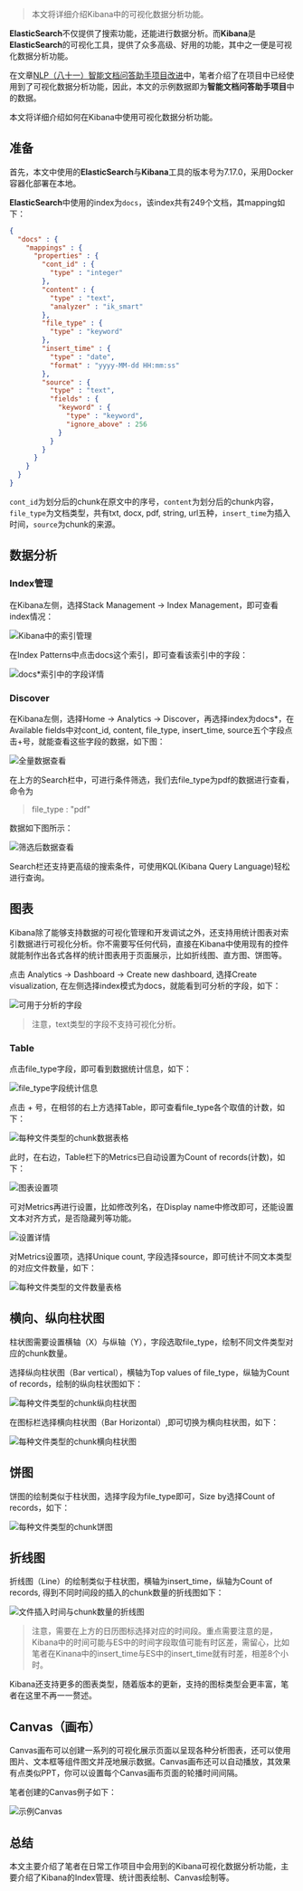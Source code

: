 > 本文将详细介绍Kibana中的可视化数据分析功能。

**ElasticSearch**不仅提供了搜索功能，还能进行数据分析。而**Kibana**是**ElasticSearch**的可视化工具，提供了众多高级、好用的功能，其中之一便是可视化数据分析功能。

在文章[NLP（八十一）智能文档问答助手项目改进](https://mp.weixin.qq.com/s?__biz=MzU2NTYyMDk5MQ==&mid=2247486103&idx=1&sn=caa204eda0760bab69b7e40abff8e696&chksm=fcb9b307cbce3a1108d305ec44281e3446241e90e9c17d62dd0b6eaa48cba5e20d31f0129584&token=537956206&lang=zh_CN#rd)中，笔者介绍了在项目中已经使用到了可视化数据分析功能，因此，本文的示例数据即为**智能文档问答助手项目**中的数据。

本文将详细介绍如何在Kibana中使用可视化数据分析功能。

## 准备

首先，本文中使用的**ElasticSearch**与**Kibana**工具的版本号为7.17.0，采用Docker容器化部署在本地。

**ElasticSearch**中使用的index为`docs`，该index共有249个文档，其mapping如下：

```json
{
  "docs" : {
    "mappings" : {
      "properties" : {
        "cont_id" : {
          "type" : "integer"
        },
        "content" : {
          "type" : "text",
          "analyzer" : "ik_smart"
        },
        "file_type" : {
          "type" : "keyword"
        },
        "insert_time" : {
          "type" : "date",
          "format" : "yyyy-MM-dd HH:mm:ss"
        },
        "source" : {
          "type" : "text",
          "fields" : {
            "keyword" : {
              "type" : "keyword",
              "ignore_above" : 256
            }
          }
        }
      }
    }
  }
}
```

`cont_id`为划分后的chunk在原文中的序号，`content`为划分后的chunk内容，`file_type`为文档类型，共有txt, docx, pdf, string, url五种，`insert_time`为插入时间，`source`为chunk的来源。

## 数据分析

### Index管理

在Kibana左侧，选择Stack Management -> Index Management，即可查看index情况：

![Kibana中的索引管理](https://s2.loli.net/2023/12/22/yM4ckaRlGtqzve3.png)

在Index Patterns中点击docs这个索引，即可查看该索引中的字段：

![docs*索引中的字段详情](https://s2.loli.net/2023/12/22/7bRt34quTiSOK8H.png)

### Discover

在Kibana左侧，选择Home -> Analytics -> Discover，再选择index为docs*，在Available fields中对cont_id, content, file_type, insert_time, source五个字段点击+号，就能查看这些字段的数据，如下图：

![全量数据查看](https://s2.loli.net/2023/12/22/NbAkoVsWhTPwO1e.png)

在上方的Search栏中，可进行条件筛选，我们去file_type为pdf的数据进行查看，命令为

> file_type : "pdf" 

数据如下图所示：


![筛选后数据查看](https://s2.loli.net/2023/12/22/2kTnOrjt8ozlf3q.png)

Search栏还支持更高级的搜索条件，可使用KQL(Kibana Query Language)轻松进行查询。

## 图表

Kibana除了能够支持数据的可视化管理和开发调试之外，还支持用统计图表对索引数据进行可视化分析。你不需要写任何代码，直接在Kibana中使用现有的控件就能制作出各式各样的统计图表用于页面展示，比如折线图、直方图、饼图等。

点击 Analytics -> Dashboard -> Create new dashboard, 选择Create visualization, 在左侧选择index模式为docs，就能看到可分析的字段，如下：

![可用于分析的字段](https://s2.loli.net/2023/12/22/29MOJglNPyWXErd.png)

> 注意，text类型的字段不支持可视化分析。

### Table

点击file_type字段，即可看到数据统计信息，如下：

![file_type字段统计信息](https://s2.loli.net/2023/12/22/c71j9s4iglZGNFx.png)

点击 + 号，在相邻的右上方选择Table，即可查看file_type各个取值的计数，如下：

![每种文件类型的chunk数据表格](https://s2.loli.net/2023/12/21/gSIFsClVfYJjch6.png)

此时，在右边，Table栏下的Metrics已自动设置为Count of records(计数)，如下：

![图表设置项](https://s2.loli.net/2023/12/22/mJS7tRCq5c8nj94.png)

可对Metrics再进行设置，比如修改列名，在Display name中修改即可，还能设置文本对齐方式，是否隐藏列等功能。

![设置详情](https://s2.loli.net/2023/12/22/iGuRIUZcoMwyOek.png)

对Metrics设置项，选择Unique count, 字段选择source，即可统计不同文本类型的对应文件数量，如下：

![每种文件类型的文件数量表格](https://s2.loli.net/2023/12/22/N74Am6lX58F1ISY.png)

## 横向、纵向柱状图

柱状图需要设置横轴（X）与纵轴（Y），字段选取file_type，绘制不同文件类型对应的chunk数量。

选择纵向柱状图（Bar vertical），横轴为Top values of file_type，纵轴为Count of records，绘制的纵向柱状图如下：

![每种文件类型的chunk纵向柱状图](https://s2.loli.net/2023/12/21/cXIglSrNWubDQwn.png)

在图标栏选择横向柱状图（Bar Horizontal）,即可切换为横向柱状图，如下：

![每种文件类型的chunk横向柱状图](https://s2.loli.net/2023/12/22/ZMyL9Vrjp36oOqv.png)

## 饼图

饼图的绘制类似于柱状图，选择字段为file_type即可，Size by选择Count of records，如下：

![每种文件类型的chunk饼图](https://s2.loli.net/2023/12/21/kTY2mP6vcr5DKax.png)

## 折线图

折线图（Line）的绘制类似于柱状图，横轴为insert_time，纵轴为Count of records, 得到不同时间段的插入的chunk数量的折线图如下：

![文件插入时间与chunk数量的折线图](https://s2.loli.net/2023/12/21/d9IJatvEYi7P38W.png)

> 注意，需要在上方的日历图标选择对应的时间段。重点需要注意的是，Kibana中的时间可能与ES中的时间字段取值可能有时区差，需留心，比如笔者在Kinana中的insert_time与ES中的insert_time就有时差，相差8个小时。

Kibana还支持更多的图表类型，随着版本的更新，支持的图标类型会更丰富，笔者在这里不再一一赘述。

## Canvas（画布）

Canvas画布可以创建一系列的可视化展示页面以呈现各种分析图表，还可以使用图片、文本框等组件图文并茂地展示数据。Canvas画布还可以自动播放，其效果有点类似PPT，你可以设置每个Canvas画布页面的轮播时间间隔。

笔者创建的Canvas例子如下：

![示例Canvas](https://s2.loli.net/2023/12/22/fRLVJ1NOInwpSWy.png)

## 总结

本文主要介绍了笔者在日常工作项目中会用到的Kibana可视化数据分析功能，主要介绍了Kibana的Index管理、统计图表绘制、Canvas绘制等。